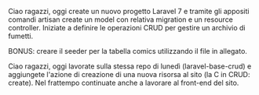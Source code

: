 Ciao ragazzi,
oggi create un nuovo progetto Laravel 7 e tramite gli appositi comandi artisan create un model con relativa migration e un resource controller.
Iniziate a definire le operazioni CRUD per gestire un archivio di fumetti.

BONUS: creare il seeder per la tabella comics utilizzando il file in allegato.

Ciao ragazzi, oggi lavorate sulla stessa repo di lunedì (laravel-base-crud) e aggiungete l'azione di creazione di una nuova risorsa al sito (la C in CRUD: create). Nel frattempo continuate anche a lavorare al front-end del sito.
